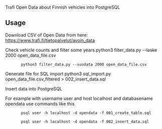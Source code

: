 Trafi Open Data about Finnish vehicles into PostgreSQL



## Usage

Download CSV of Open Data from here:
https://www.trafi.fi/tietopalvelut/avoin_data


Check vehicle counts and filter some years
           python3 filter_data.py --laske 2000 open_data_file.csv

           python3 filter_data.py --suodata 2000 open_data_file.csv


Generate file for SQL import
           python3 sql_import.py open_data_file.csv_filtered > 002_insert_data.sql



Insert data into PostgreSQL

For example with username user and host localhost and databasename opendata use commands like this

           psql user -h localhost -d opendata -f 001_create_table.sql

           psql user -h localhost -d opendata -f 002_insert_data.sql

